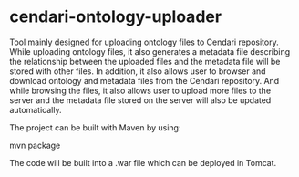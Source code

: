 # cendari-ontology-uploader
Tool mainly designed for uploading ontology files to Cendari repository. While uploading ontology files, it also generates a metadata file describing the relationship between the uploaded files and the metadata file will be stored with other files. In addition, it also allows user to browser and download ontology and metadata files from the Cendari repository. And while browsing the files, it also allows user to upload more files to the server and the metadata file stored on the server will also be updated automatically.

The project can be built with Maven by using:

mvn package

The code will be built into a .war file which can be deployed in Tomcat.

